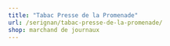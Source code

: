 ```yaml
---
title: "Tabac Presse de la Promenade"
url: /serignan/tabac-presse-de-la-promenade/
shop: marchand de journaux
---
```


